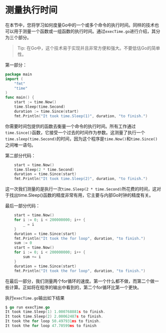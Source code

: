 # 测量执行时间

在本节中，您将学习如何度量Go中的一个或多个命令的执行时间。同样的技术也可以用于测量一个函数或一组函数的执行时间。通过`execTime.go`进行介绍，其分为三个部分。

> Tip: 在Go中，这个技术易于实现并且非常方便和强大。不要低估Go的简单性。

第一部分：

```Go
package main
import (
    "fmt"
    "time"
)
func main() {
    start := time.Now()
    time.Sleep(time.Second)
    duration := time.Since(start)
    fmt.Println("It took time.Sleep(1)", duration, "to finish.")
```

你需要时间包提供的函数去衡量一个命令的执行时间。所有工作通过`time.Since()`函数，它接受一个过去的时间作为参数。这测量了执行一个`time.sleep(time.Second)`的时间，因为这个程序是`time.Now()`和`time.Since()`之间唯一语句。

第二部分代码：

```go
    start = time.Now()
    time.Sleep(2 * time.Second)
    duration = time.Since(start)
    fmt.Println("It took time.Sleep(2)", duration, "to finish.")
```
这一次我们测量的是执行一次`time.Sleep(2 * time.Second)`所花费的时间，这对于找出time.Sleep()函数的精度非常有用，它主要与内部Go时钟的精度有关。

最后一部分代码：
```go
    start = time.Now()
    for i := 0; i < 200000000; i++ {
        _ = i
    }
    duration = time.Since(start)
    fmt.Println("It took the for loop", duration, "to finish.")
    sum := 0
    start = time.Now()
    for i := 0; i < 200000000; i++ {
        sum += i
    }
    duration = time.Since(start)
    fmt.Println("It took the for loop", duration, "to finish.")
```

在最后一部分，我们测量两个for循环的速度。第一个什么都不做，而第二个做一些计算。正如将在程序的输出中看到的，第二个for循环比第一个更快。

执行`execTime.go`输出如下结果
```go
$ go run execTime.go
It took time.Sleep(1) 1.000768881s to finish.
It took time.Sleep(2) 2.00062487s to finish.
It took the for loop 50.497931ms to finish.
It took the for loop 47.70599ms to finish
```
